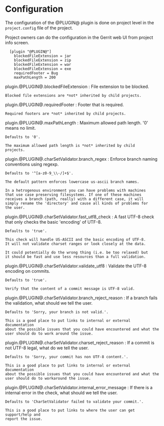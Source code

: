 Configuration
=============

The configuration of the @PLUGIN@ plugin is done on project level in
the `project.config` file of the project.

Project owners can do the configuration in the Gerrit web UI from
project info screen.

```
  [plugin "@PLUGIN@"]
    blockedFileExtension = jar
    blockedFileExtension = zip
    blockedFileExtension = war
    blockedFileExtension = exe
    requiredFooter = Bug
    maxPathLength = 200
```

plugin.@PLUGIN@.blockedFileExtension
:	File extension to be blocked.

	Blocked file extensions are *not* inherited by child projects.

plugin.@PLUGIN@.requiredFooter
:	Footer that is required.

	Required footers are *not* inherited by child projects.

plugin.@PLUGIN@.maxPathLength
:	Maximum allowed path length. '0' means no limit.

	Defaults to '0'.

	The maximum allowed path length is *not* inherited by child
	projects.

plugin.@PLUGIN@.charSetValidator.branch_regex
:	Enforce branch naming conventions using regexp.

	Defaults to '^[a-z0-9_\\-/]+$'.

	The default pattern enforces lowercase us-ascii branch names.

	In a hetrogenous environment you can have problems with machines
	that use case preserving filesystems. If one of these machines
	receives a branch (path, really) with a different case, it will
	simply rename the 'directory' and cause all kinds of problems for
	the user.

plugin.@PLUGIN@.charSetValidator.fast_utf8_check
:	A fast UTF-8 check that only checks the basic 'encoding' of UTF-8.

	Defaults to 'true'.

	This check will handle US-ASCII and the basic encoding of UTF-8.
	It will not validate charset ranges or look closely at the data.

	It could potentially do the wrong thing (i.e. be too relaxed) but
	it should be fast and use less resources than a full validation.

plugin.@PLUGIN@.charSetValidator.validate_utf8
:	Validate the UTF-8 encoding on commits.

	Defaults to 'true'.

	Verify that the content of a commit message is UTF-8 valid.

plugin.@PLUGIN@.charSetValidator.branch_reject_reason
:	If a branch fails the validation, what should we tell the user.

	Defaults to 'Sorry, your branch is not valid.'.

	This is a good place to put links to internal or external documentation
	about the possible issues that you could have encountered and what the
	user should do to work around the issue.

plugin.@PLUGIN@.charSetValidator.charset_reject_reason
:	If a commit is not UTF-8 legal, what do we tell the user.

	Defaults to 'Sorry, your commit has non UTF-8 content.'.

	This is a good place to put links to internal or external documentation
	about the possible issues that you could have encountered and what the
	user should do to workaround the issue.

plugin.@PLUGIN@.charSetValidator.internal_error_message
:	If there is a internal error in the check, what should we tell the user.

	Defaults to 'CharSetValidator failed to validate your commit.'.

	This is a good place to put links to where the user can get support/help and
	report the issue.
